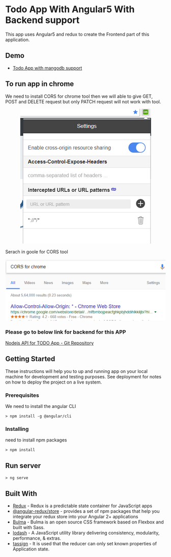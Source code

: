 # Todo App With Angular5 With Backend support

This app uses Angular5 and redux to create the Frontend part of this application.

## Demo
* [Todo App with mangodb support](http://tutorials.way2programming.com/apps/todo-app-with-mongodb-support/index.html)

## To run app in chrome

We need to install CORS for chrome tool then we will able to give GET, POST and DELETE request but only PATCH request will not work with tool.
<p align="center">
    <img  alt="CORS for chrome tool" src="src/assets/CORS_for_chrome.PNG" class="img-responsive">
</p>
 
 Serach in goole for CORS tool
 <p align="center">
    <img  alt="CORS for chrome tool" src="src/assets/search_in_google.png" class="img-responsive">
</p>



### Please go to below link for backend for this APP

[Nodejs API for TODO App - Git Repository](https://github.com/mdarif-k/nodejs-api-for-todo-app)

## Getting Started

These instructions will help you to up and running app on your local machine for development and testing purposes. See deployment for notes on how to deploy the project on a live system.

### Prerequisites

We need to install the angular CLI 

```
> npm install -g @angular/cli
```

### Installing

need to install npm packages

```
> npm install
```

## Run server

```
> ng serve
```

## Built With

* [Redux](https://redux.js.org/) - Redux is a predictable state container for JavaScript apps
* [@angular-redux/store](https://github.com/angular-redux/store) -  provides a set of npm packages that help you integrate your redux store into your Angular 2+ applications
* [Bulma](https://bulma.io/) - Bulma is an open source CSS framework based on Flexbox and built with Sass.
* [lodash](https://lodash.com/) - A JavaScript utility library delivering consistency, modularity, performance, & extras.
* [tassign](https://www.npmjs.com/package/tassign) - It is used that the reducer can only set known properties of Application state.




